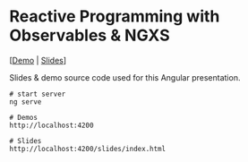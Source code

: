 # Reactive Programming with Observables & NGXS

[[Demo](http://reactive-with-ngxs.surge.sh/) |
[Slides](http://reactive-with-ngxs.surge.sh/slides/index.html)]

Slides & demo source code used for this Angular presentation.

```
# start server
ng serve

# Demos
http://localhost:4200

# Slides
http://localhost:4200/slides/index.html
```
